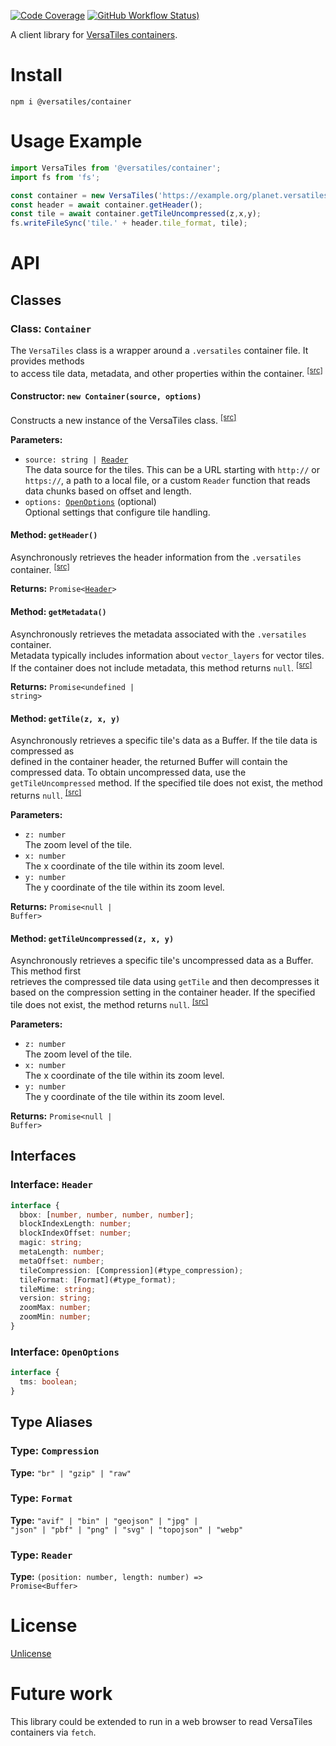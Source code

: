 [![Code Coverage](https://codecov.io/gh/versatiles-org/node-versatiles/branch/main/graph/badge.svg?token=IDHAI13M0K)](https://codecov.io/gh/versatiles-org/node-versatiles)
[![GitHub Workflow Status)](https://img.shields.io/github/actions/workflow/status/versatiles-org/node-versatiles-container/ci.yml)](https://github.com/versatiles-org/node-versatiles-container/actions/workflows/ci.yml)

A client library for [VersaTiles containers](https://github.com/versatiles-org/versatiles-spec).

# Install

`npm i @versatiles/container`

# Usage Example

```js
import VersaTiles from '@versatiles/container';
import fs from 'fs';

const container = new VersaTiles('https://example.org/planet.versatiles');
const header = await container.getHeader();
const tile = await container.getTileUncompressed(z,x,y);
fs.writeFileSync('tile.' + header.tile_format, tile);
```

# API

<!--- This chapter is generated automatically --->

## Classes

### Class: `Container`<a id="class_container"></a>

The `VersaTiles` class is a wrapper around a `.versatiles` container file. It provides methods\
to access tile data, metadata, and other properties within the container. <sup><a href="https://github.com/versatiles-org/node-versatiles-container/blob/e484579058a7333a6228803147bb9314e45f51a4/src/index.ts#L73">\[src]</a></sup>

#### Constructor: `new Container(source, options)`

Constructs a new instance of the VersaTiles class. <sup><a href="https://github.com/versatiles-org/node-versatiles-container/blob/e484579058a7333a6228803147bb9314e45f51a4/src/index.ts#L94">\[src]</a></sup>

**Parameters:**

* <code>source: string | [Reader](#type_reader)</code>\
  The data source for the tiles. This can be a URL starting with `http://` or `https://`,
  a path to a local file, or a custom `Reader` function that reads data chunks based on offset and length.
* <code>options: [OpenOptions](#interface_openoptions)</code> (optional)\
  Optional settings that configure tile handling.

#### Method: `getHeader()`

Asynchronously retrieves the header information from the `.versatiles` container. <sup><a href="https://github.com/versatiles-org/node-versatiles-container/blob/e484579058a7333a6228803147bb9314e45f51a4/src/index.ts#L116">\[src]</a></sup>

**Returns:** <code>Promise<[Header](#interface_header)></code>

#### Method: `getMetadata()`

Asynchronously retrieves the metadata associated with the `.versatiles` container.\
Metadata typically includes information about `vector_layers` for vector tiles.
If the container does not include metadata, this method returns `null`. <sup><a href="https://github.com/versatiles-org/node-versatiles-container/blob/e484579058a7333a6228803147bb9314e45f51a4/src/index.ts#L163">\[src]</a></sup>

**Returns:** <code>Promise\<undefined | string></code>

#### Method: `getTile(z, x, y)`

Asynchronously retrieves a specific tile's data as a Buffer. If the tile data is compressed as\
defined in the container header, the returned Buffer will contain the compressed data.
To obtain uncompressed data, use the `getTileUncompressed` method.
If the specified tile does not exist, the method returns `null`. <sup><a href="https://github.com/versatiles-org/node-versatiles-container/blob/e484579058a7333a6228803147bb9314e45f51a4/src/index.ts#L190">\[src]</a></sup>

**Parameters:**

* <code>z: number</code>\
  The zoom level of the tile.
* <code>x: number</code>\
  The x coordinate of the tile within its zoom level.
* <code>y: number</code>\
  The y coordinate of the tile within its zoom level.

**Returns:** <code>Promise\<null | Buffer></code>

#### Method: `getTileUncompressed(z, x, y)`

Asynchronously retrieves a specific tile's uncompressed data as a Buffer. This method first\
retrieves the compressed tile data using `getTile` and then decompresses it based on the
compression setting in the container header.
If the specified tile does not exist, the method returns `null`. <sup><a href="https://github.com/versatiles-org/node-versatiles-container/blob/e484579058a7333a6228803147bb9314e45f51a4/src/index.ts#L238">\[src]</a></sup>

**Parameters:**

* <code>z: number</code>\
  The zoom level of the tile.
* <code>x: number</code>\
  The x coordinate of the tile within its zoom level.
* <code>y: number</code>\
  The y coordinate of the tile within its zoom level.

**Returns:** <code>Promise\<null | Buffer></code>

## Interfaces

### Interface: `Header`<a id="interface_header"></a>

```typescript
interface {
  bbox: [number, number, number, number];
  blockIndexLength: number;
  blockIndexOffset: number;
  magic: string;
  metaLength: number;
  metaOffset: number;
  tileCompression: [Compression](#type_compression);
  tileFormat: [Format](#type_format);
  tileMime: string;
  version: string;
  zoomMax: number;
  zoomMin: number;
}
```

### Interface: `OpenOptions`<a id="interface_openoptions"></a>

```typescript
interface {
  tms: boolean;
}
```

## Type Aliases

### Type: `Compression`<a id="type_compression"></a>

**Type:** <code>"br" | "gzip" | "raw"</code>

### Type: `Format`<a id="type_format"></a>

**Type:** <code>"avif" | "bin" | "geojson" | "jpg" | "json" | "pbf" | "png" | "svg" | "topojson" | "webp"</code>

### Type: `Reader`<a id="type_reader"></a>

**Type:** <code>(position: number, length: number) => Promise\<Buffer></code>

# License

[Unlicense](./LICENSE.md)

# Future work

This library could be extended to run in a web browser to read VersaTiles containers via `fetch`.
